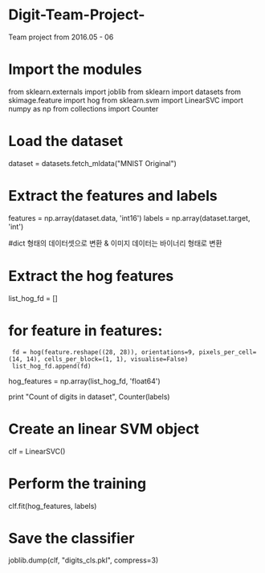 # Digit-Team-Project-
Team project from 2016.05 - 06

# Import the modules
from sklearn.externals import joblib
from sklearn import datasets
from skimage.feature import hog
from sklearn.svm import LinearSVC
import numpy as np
from collections import Counter

# Load the dataset
dataset = datasets.fetch_mldata("MNIST Original")

# Extract the features and labels
features = np.array(dataset.data, 'int16')
labels = np.array(dataset.target, 'int')

 #dict 형태의 데이터셋으로 변환 & 이미지 데이터는 바이너리 형태로 변환


# Extract the hog features
 list_hog_fd = []
 # for feature in features:
     fd = hog(feature.reshape((28, 28)), orientations=9, pixels_per_cell=(14, 14), cells_per_block=(1, 1), visualise=False)
     list_hog_fd.append(fd)
 hog_features = np.array(list_hog_fd, 'float64')

 print "Count of digits in dataset", Counter(labels)

 # Create an linear SVM object
 clf = LinearSVC()

 # Perform the training
  clf.fit(hog_features, labels)

# Save the classifier
 joblib.dump(clf, "digits_cls.pkl", compress=3)

